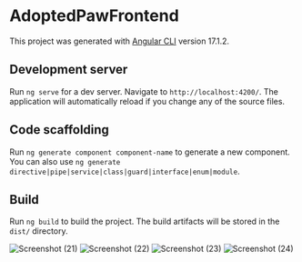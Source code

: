 # AdoptedPawFrontend

This project was generated with [Angular CLI](https://github.com/angular/angular-cli) version 17.1.2.

## Development server

Run `ng serve` for a dev server. Navigate to `http://localhost:4200/`. The application will automatically reload if you change any of the source files.

## Code scaffolding

Run `ng generate component component-name` to generate a new component. You can also use `ng generate directive|pipe|service|class|guard|interface|enum|module`.

## Build

Run `ng build` to build the project. The build artifacts will be stored in the `dist/` directory.

![Screenshot (21)](https://github.com/CristhianSantacruz/AdoptedPaw-_Frontend_Angualar17/assets/117329019/0608e251-1f16-4a7f-9784-e90e135052f7)
![Screenshot (22)](https://github.com/CristhianSantacruz/AdoptedPaw-_Frontend_Angualar17/assets/117329019/e8f785b2-e93c-4c03-9be4-f5116cdd9886)
![Screenshot (23)](https://github.com/CristhianSantacruz/AdoptedPaw-_Frontend_Angualar17/assets/117329019/4afec008-59c4-4502-9c05-c97e1f485cca)
![Screenshot (24)](https://github.com/CristhianSantacruz/AdoptedPaw-_Frontend_Angualar17/assets/117329019/5b9f5e91-3307-46bd-9c11-e63d27a6ab7f)
